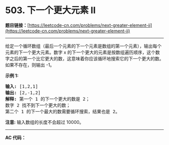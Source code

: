 # 503. 下一个更大元素 II

**题目链接：**[https://leetcode-cn.com/problems/next-greater-element-ii](https://leetcode-cn.com/problems/next-greater-element-ii)

---

<div class="content__1Y2H">
 <div class="notranslate">
  <p>给定一个循环数组（最后一个元素的下一个元素是数组的第一个元素），输出每个元素的下一个更大元素。数字 x 的下一个更大的元素是按数组遍历顺序，这个数字之后的第一个比它更大的数，这意味着你应该循环地搜索它的下一个更大的数。如果不存在，则输出 -1。</p> 
  <p><strong>示例 1:</strong></p> 
  <pre class="language-text"><strong>输入:</strong> [1,2,1]
<strong>输出:</strong> [2,-1,2]
<strong>解释:</strong> 第一个 1 的下一个更大的数是 2；
数字 2 找不到下一个更大的数； 
第二个 1 的下一个最大的数需要循环搜索，结果也是 2。
</pre> 
  <p><strong>注意:</strong> 输入数组的长度不会超过 10000。</p> 
 </div>
</div>

---

**AC 代码：**

```java

```